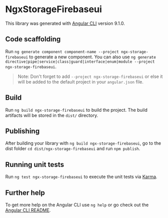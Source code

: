 # NgxStorageFirebaseui

This library was generated with [Angular CLI](https://github.com/angular/angular-cli) version 9.1.0.

## Code scaffolding

Run `ng generate component component-name --project ngx-storage-firebaseui` to generate a new component. You can also use `ng generate directive|pipe|service|class|guard|interface|enum|module --project ngx-storage-firebaseui`.
> Note: Don't forget to add `--project ngx-storage-firebaseui` or else it will be added to the default project in your `angular.json` file. 

## Build

Run `ng build ngx-storage-firebaseui` to build the project. The build artifacts will be stored in the `dist/` directory.

## Publishing

After building your library with `ng build ngx-storage-firebaseui`, go to the dist folder `cd dist/ngx-storage-firebaseui` and run `npm publish`.

## Running unit tests

Run `ng test ngx-storage-firebaseui` to execute the unit tests via [Karma](https://karma-runner.github.io).

## Further help

To get more help on the Angular CLI use `ng help` or go check out the [Angular CLI README](https://github.com/angular/angular-cli/blob/master/README.md).
